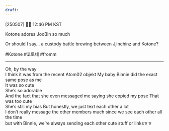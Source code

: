 ```yaml
---
draft:
---
```

[250507] 🦭💭 12:46 PM KST

Kotone adores JooBin so much

Or should I say… a custody battle brewing between Jjinchinz and Kotone?

#Kotone #코토네 #fromm
___

Oh, by the way  
I think it was from the recent Atom02 objekt
My baby Binnie did the exact same pose as me  
It was so cute  
She’s so adorable  
And the fact that she even messaged me saying she copied my pose
That was too cute  
She’s still my bias 
But honestly, we just text each other a lot  
I don’t really message the other members much
since we see each other all the time  
but with Binnie, we’re always sending each other cute stuff or linksㅎㅎ